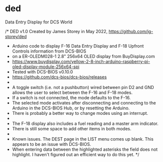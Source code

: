 # ded
Data Entry Display for DCS World


/*  DED v1.0 Created by James Storey in May 2022, https://github.com/jg-storey/ded
 *  Arduino code to display F-16 Data Entry Display and F-18 Upfront Controls information from DCS-BIOS
 *  on a ER-OLEDM028-1 2.8" 256x64 OLED display from BuyDisplay.com
 *  https://www.buydisplay.com/yellow-2-8-inch-arduino-raspberry-pi-oled-display-module-256x64-spi
 *  Tested with DCS-BIOS v0.10.0
 *  https://github.com/dcs-bios/dcs-bios/releases
 *  
 *  A toggle switch (i.e. not a pushbutton) wired between pin D2 and GND allows the user to select between the F-16 and F-18 modes.
 *  If a switch is not connected, the mode defaults to the F-16.
 *  The selected mode activates after disconnecting and connecting to the Arduino in the DCS-BIOS Hub, or by resetting the Arduino.
 *  There is probably a better way to change modes using an interrupt.
 *  
 *  The F-18 display also includes a fuel reading and a master arm indicator. 
 *  There is still some space to add other items in both modes.
 *  
 *  Known issues. The DEST page in the LIST menu comes up blank. This appears to be an issue with DCS-BIOS.
 *  When entering data between the highlighted asterisks the field does not highlight. I haven't figured out an efficient way to do this yet.
 */


